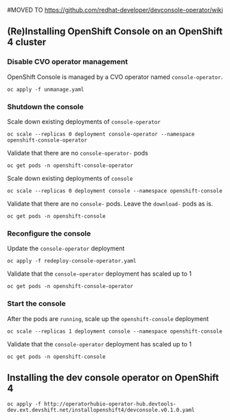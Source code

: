 
#MOVED TO https://github.com/redhat-developer/devconsole-operator/wiki




## (Re)Installing OpenShift Console on an OpenShift 4 cluster


### Disable CVO operator management

OpenShift Console is managed by a CVO operator named `console-operator`.

```
oc apply -f unmanage.yaml
```

### Shutdown the console


Scale down existing deployments of `console-operator`

```
oc scale --replicas 0 deployment console-operator --namespace openshift-console-operator
```

Validate that there are no `console-operator-` pods
```
oc get pods -n openshift-console-operator
```

Scale down existing deployments of `console`

```
oc scale --replicas 0 deployment console --namespace openshift-console
```

Validate that there are no `console-` pods. Leave the `download-` pods as is.

```
oc get pods -n openshift-console
```

### Reconfigure the console


Update the `console-operator` deployment

```
oc apply -f redeploy-console-operator.yaml
```

Validate that the `console-operator` deployment has scaled up to 1

```
oc get pods -n openshift-console-operator
```

### Start the console

After the pods are `running`, scale up the `openshift-console` deployment

```
oc scale --replicas 1 deployment console --namespace openshift-console
```

Validate that the `console-operator` deployment has scaled up to 1
```
oc get pods -n openshift-console
```


## Installing the dev console operator on OpenShift 4
```
oc apply -f http://operatorhubio-operator-hub.devtools-dev.ext.devshift.net/installopenshift4/devconsole.v0.1.0.yaml
```


